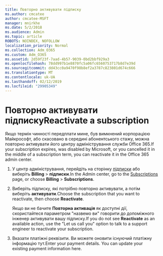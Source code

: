 ```yaml
---
title: Повторно активувати підписку
ms.author: cmcatee
author: cmcatee-MSFT
manager: mnirkhe
ms.date: 5/2/2018
ms.audience: Admin
ms.topic: article
ROBOTS: NOINDEX, NOFOLLOW
localization_priority: Normal
ms.collection: Adm_O365
ms.custom: Adm_O365
ms.assetid: 2d59f23f-7aad-4b57-9039-0bd2bbf929a3
ms.openlocfilehash: 78dd997b1e8870fc5a06fc6560753717b8d7e39d
ms.sourcegitcommit: dd43cc0a9470f98b8ef2a3787c823801d674c666
ms.translationtype: MT
ms.contentlocale: uk-UA
ms.lasthandoff: 02/12/2019
ms.locfileid: "29905349"
---
```

# <a name="reactivate-a-subscription"></a><span data-ttu-id="9b459-102">Повторно активувати підписку</span><span class="sxs-lookup"><span data-stu-id="9b459-102">Reactivate a subscription</span></span>

<span data-ttu-id="9b459-103">Якщо термін чинності передплати мине, був вимкнений корпорацією Майкрософт, або скасовано в середині абонентського стажу, можна повторно активувати його центру адміністрування служби Office 365.</span><span class="sxs-lookup"><span data-stu-id="9b459-103">If your subscription expires, was disabled by Microsoft, or you cancelled it in the middle of a subscription term, you can reactivate it in the Office 365 admin center.</span></span>
  
1. <span data-ttu-id="9b459-104">У центр адміністрування, перейдіть на сторінку [підписки](https://go.microsoft.com/fwlink/p/?linkid=842054) або виберіть **Billing** \> **підписки**.</span><span class="sxs-lookup"><span data-stu-id="9b459-104">In the Admin center, go to the [Subscriptions](https://go.microsoft.com/fwlink/p/?linkid=842054) page, or choose **Billing** \> **Subscriptions**.</span></span>
    
2. <span data-ttu-id="9b459-105">Виберіть підписку, які потрібно повторно активувати, а потім виберіть **активувати**.</span><span class="sxs-lookup"><span data-stu-id="9b459-105">Choose the subscription that you want to reactivate, then choose **Reactivate**.</span></span>
    
    <span data-ttu-id="9b459-106">Якщо ви не бачите **Повторна активація** як доступні дії, скористайтеся параметром "назвемо ви" говорити до допоміжного інженер активувати вашу підписку.</span><span class="sxs-lookup"><span data-stu-id="9b459-106">If you do not see **Reactivate** as an available action, use the "Let us call you" option to talk to a support engineer to reactivate your subscription.</span></span> 
    
3. <span data-ttu-id="9b459-p101">Вказати платіжні реквізити. Ви можете оновити існуючий платіжну інформацію тут.</span><span class="sxs-lookup"><span data-stu-id="9b459-p101">Enter your payment details. You can update your existing payment information here.</span></span>
    

